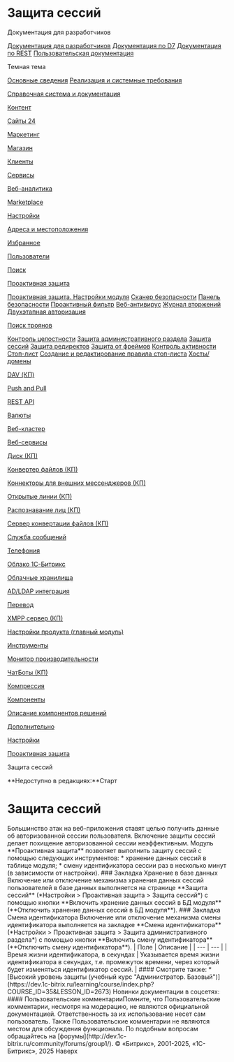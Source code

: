 # Защита сессий

Документация для разработчиков

[Документация для разработчиков](https://dev.1c-bitrix.ru/api_help/)
[Документация по D7](https://dev.1c-bitrix.ru/api_d7/)
[Документация по REST](https://dev.1c-bitrix.ru/rest_help/)
[Пользовательская документация](https://dev.1c-bitrix.ru/user_help/)

Темная тема

[Основные сведения](/user_help/index.php)
[Реализация и системные требования](/user_help/reqintro.php)

[Справочная система и документация](/user_help/help/index.php)

[Контент](/user_help/content/index.php)

[Сайты 24](/user_help/sites24/index.php)

[Маркетинг](/user_help/marketing/index.php)

[Магазин](/user_help/store/index.php)

[Клиенты](/user_help/clients/index.php)

[Сервисы](/user_help/service/index.php)

[Веб-аналитика](/user_help/statistic/index.php)

[Marketplace](/user_help/marketplace/index.php)

[Настройки](/user_help/settings/index.php)

[Адреса и местоположения](/user_help/settings/location/index.php)

[Избранное](/user_help/settings/favorites/index.php)

[Пользователи](/user_help/settings/users/index.php)

[Поиск](/user_help/settings/search/index.php)

[Проактивная защита](/user_help/settings/security/index.php)

[Проактивная защита. Настройки модуля](/user_help/settings/security/settings.php)
[Сканер безопасности](/user_help/settings/security/security_scanner.php)
[Панель безопасности](/user_help/settings/security/security_panel.php)
[Проактивный фильтр](/user_help/settings/security/security_filter.php)
[Веб-антивирус](/user_help/settings/security/security_antivirus.php)
[Журнал вторжений](/user_help/settings/security/event_log.php)
[Двухэтапная авторизация](/user_help/settings/security/security_otp.php)

[Поиск троянов](/user_help/settings/security/xscan/index.php)

[Контроль целостности](/user_help/settings/security/security_file_verifier.php)
[Защита административного раздела](/user_help/settings/security/security_iprule_admin.php)
[Защита сессий](/user_help/settings/security/security_session.php)
[Защита редиректов](/user_help/settings/security/security_redirect.php)
[Защита от фреймов](/user_help/settings/security/security_frame.php)
[Контроль активности](/user_help/settings/security/security_stat_activity.php)
[Стоп-лист](/user_help/settings/security/security_iprule_list.php)
[Создание и редактирование правила стоп-листа](/user_help/settings/security/security_iprule_edit.php)
[Хосты/домены](/user_help/settings/security/security_hosts.php)

[DAV (КП)](/user_help/settings/dav/index.php)

[Push and Pull](/user_help/settings/pull/index.php)

[REST API](/user_help/settings/rest_api/index.php)

[Валюты](/user_help/settings/currency/index.php)

[Веб-кластер](/user_help/settings/cluster/index.php)

[Веб-сервисы](/user_help/settings/webservice/index.php)

[Диск (КП)](/user_help/settings/disk/index.php)

[Конвертер файлов (КП)](/user_help/settings/transformer/index.php)

[Коннекторы для внешних мессенджеров (КП)](/user_help/settings/imconnector/index.php)

[Открытые линии (КП)](/user_help/settings/imopenlines/index.php)

[Распознавание лиц (КП)](/user_help/settings/faceid/index.php)

[Сервер конвертации файлов (КП)](/user_help/settings/transformercontroller/index.php)

[Служба сообщений](/user_help/settings/message_service/index.php)

[Телефония](/user_help/settings/voximplant/index.php)

[Облако 1С-Битрикс](/user_help/settings/bitrixcloud/index.php)

[Облачные хранилища](/user_help/settings/clouds/index.php)

[AD/LDAP интеграция](/user_help/settings/ldap/index.php)

[Перевод](/user_help/settings/translate/index.php)

[XMPP сервер (КП)](/user_help/settings/xmpp/index.php)

[Настройки продукта (главный модуль)](/user_help/settings/settings/index.php)

[Инструменты](/user_help/settings/utilities/index.php)

[Монитор производительности](/user_help/settings/perfmon/index.php)

[ЧатБоты (КП)](/user_help/settings/imbot/index.php)

[Компрессия](/user_help/settings/compression/index.php)

[Компоненты](/user_help/components/index.php)

[Описание компонентов решений](/user_help/description_decisions/index.php)

[Дополнительно](/user_help/additional/index.php)

[Настройки](/user_help/settings/index.php)

[Проактивная защита](/user_help/settings/security/index.php)

Защита сессий

**Недоступно в редакциях:**Старт

# Защита сессий

<!--
<h4 id="topictoctitle">В этом разделе
- [Закладка "Хранение в базе данных"](#security_session)
- [Закладка "Смена идентификатора"](#session_id)
- [Кнопки управления](#buttons)
--!>

Большинство атак на веб-приложения ставят целью получить данные об авторизованной сессии пользователя. Включение защиты сессий делает похищение авторизованной сессии неэффективным.

Модуль **Проактивная защита** позволяет выполнить защиту сессий с помощью следующих инструментов:

* хранение данных сессий в таблице модуля;
* смену идентификатора сессии раз в несколько минут (в зависимости от настройки).

  

### Закладка Хранение в базе данных

Включение или отключение механизма хранения данных сессий пользователей в базе данных выполняется на странице **Защита сессий** (*Настройки > Проактивная защита > Защита сессий*) с помощью кнопки **Включить хранение данных сессий в БД модуля** (**Отключить хранение данных сессий в БД модуля**).
  
  

### Закладка Смена идентификатора

Включение или отключение механизма смены идентификатора выполняется на закладке **Смена идентификатора** (*Настройки > Проактивная защита > Защита административного раздела*) с помощью кнопки **Включить смену идентификатора** (**Отключить смену идентификатора**).
  
  

| Поле | Описание |
| --- | --- |
| Время жизни идентификатора, в секундах | Указывается время жизни идентификатора в секундах, т.е. промежуток времени, через который будет изменяться идентификатор сессий. |

<!--
<h3>Кнопки управления

| Кнопка | Описание |
| --- | --- |
| Сохранить | Сохранение параметров. |
| Применить | Сохранение параметров. Продолжение редактирования. |
| Отменить | Отмена внесенных изменений. Возврат первоначальных значений параметров. |

--!>

#### Смотрите также:

* [Высокий уровень защиты (учебный курс "Администратор. Базовый")](https://dev.1c-bitrix.ru/learning/course/index.php?COURSE_ID=35&LESSON_ID=2673)

Новинки документации в соцсетях:

#### Пользовательские комментарииПомните, что Пользовательские комментарии, несмотря на модерацию, не являются официальной документацией. Ответственность за их использование несет сам пользователь. Также Пользовательские комментарии не являются местом для обсуждения функционала. По подобным вопросам обращайтесь на [форумы](http://dev.1c-bitrix.ru/community/forums/group1/).

© «Битрикс», 2001-2025, «1С-Битрикс», 2025

Наверх